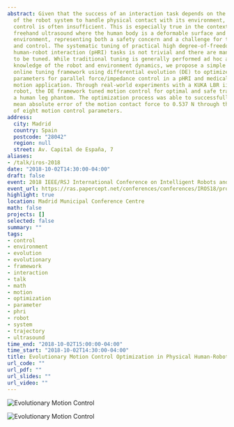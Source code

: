 ```yaml
---
abstract: Given that the success of an interaction task depends on the capability
  of the robot system to handle physical contact with its environment, pure motion
  control is often insufficient. This is especially true in the context of medical
  freehand ultrasound where the human body is a deformable surface and an unstructured
  environment, representing both a safety concern and a challenge for trajectory planning
  and control. The systematic tuning of practical high degree-of-freedom physical
  human-robot interaction (pHRI) tasks is not trivial and there are many parameters
  to be tuned. While traditional tuning is generally performed ad hoc and requires
  knowledge of the robot and environment dynamics, we propose a simple and effective
  online tuning framework using differential evolution (DE) to optimize the motion
  parameters for parallel force/impedance control in a pHRI and medical ultrasound
  motion application. Through real-world experiments with a KUKA LBR iiwa 7 R800 collaborative
  robot, the DE framework tuned motion control for optimal and safe trajectories along
  a human leg phantom. The optimization process was able to successfully reduce the
  mean absolute error of the motion contact force to 0.537 N through the evolution
  of eight motion control parameters.
address:
  city: Madrid
  country: Spain
  postcode: "28042"
  region: null
  street: Av. Capital de España, 7
aliases:
- /talk/iros-2018
date: "2018-10-02T14:30:00-04:00"
draft: false
event: 2018 IEEE/RSJ International Conference on Intelligent Robots and Systems (IROS)
event_url: https://ras.papercept.net/conferences/conferences/IROS18/program/IROS18_ContentListWeb_2.html
highlight: true
location: Madrid Municipal Conference Centre
math: false
projects: []
selected: false
summary: ""
tags:
- control
- environment
- evolution
- evolutionary
- framework
- interaction
- talk
- math
- motion
- optimization
- parameter
- phri
- robot
- system
- trajectory
- ultrasound
time_end: "2018-10-02T15:00:00-04:00"
time_start: "2018-10-02T14:30:00-04:00"
title: Evolutionary Motion Control Optimization in Physical Human-Robot Interaction
url_code: ""
url_pdf: ""
url_slides: ""
url_video: ""
---
```


![Evolutionary Motion Control](kuka-evo_1.gif)

![Evolutionary Motion Control](kuka-evo_4.gif)
